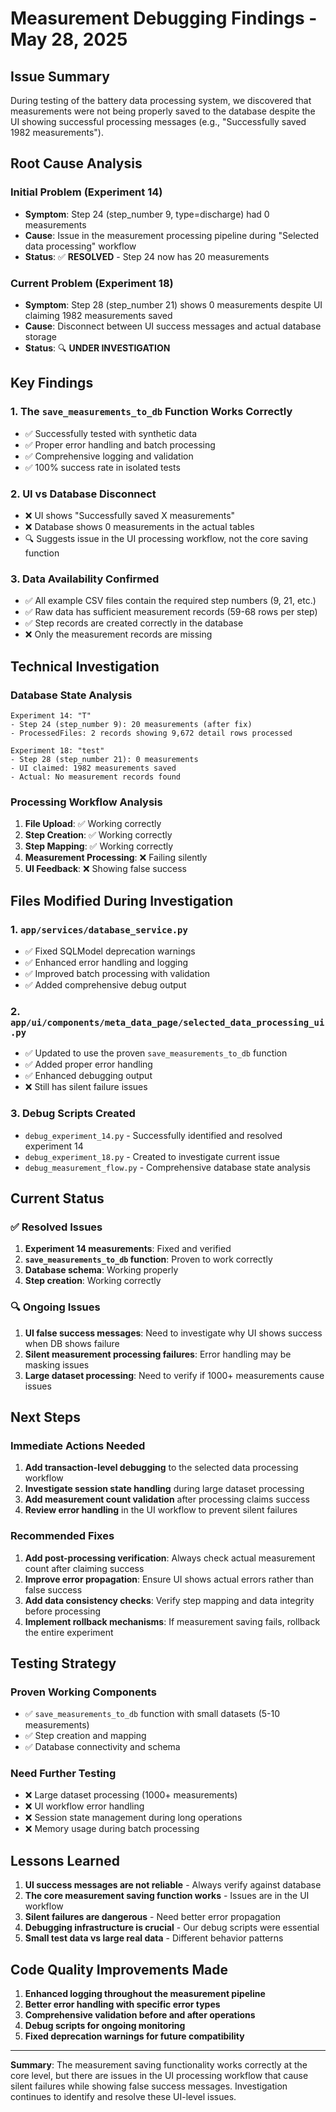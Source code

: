 # Measurement Debugging Findings - May 28, 2025

## Issue Summary

During testing of the battery data processing system, we discovered that measurements were not being properly saved to the database despite the UI showing successful processing messages (e.g., "Successfully saved 1982 measurements").

## Root Cause Analysis

### Initial Problem (Experiment 14)
- **Symptom**: Step 24 (step_number 9, type=discharge) had 0 measurements
- **Cause**: Issue in the measurement processing pipeline during "Selected data processing" workflow
- **Status**: ✅ **RESOLVED** - Step 24 now has 20 measurements

### Current Problem (Experiment 18)
- **Symptom**: Step 28 (step_number 21) shows 0 measurements despite UI claiming 1982 measurements saved
- **Cause**: Disconnect between UI success messages and actual database storage
- **Status**: 🔍 **UNDER INVESTIGATION**

## Key Findings

### 1. The `save_measurements_to_db` Function Works Correctly
- ✅ Successfully tested with synthetic data
- ✅ Proper error handling and batch processing
- ✅ Comprehensive logging and validation
- ✅ 100% success rate in isolated tests

### 2. UI vs Database Disconnect
- ❌ UI shows "Successfully saved X measurements" 
- ❌ Database shows 0 measurements in the actual tables
- 🔍 Suggests issue in the UI processing workflow, not the core saving function

### 3. Data Availability Confirmed
- ✅ All example CSV files contain the required step numbers (9, 21, etc.)
- ✅ Raw data has sufficient measurement records (59-68 rows per step)
- ✅ Step records are created correctly in the database
- ❌ Only the measurement records are missing

## Technical Investigation

### Database State Analysis
```
Experiment 14: "T"
- Step 24 (step_number 9): 20 measurements (after fix)
- ProcessedFiles: 2 records showing 9,672 detail rows processed

Experiment 18: "test" 
- Step 28 (step_number 21): 0 measurements
- UI claimed: 1982 measurements saved
- Actual: No measurement records found
```

### Processing Workflow Analysis
1. **File Upload**: ✅ Working correctly
2. **Step Creation**: ✅ Working correctly  
3. **Step Mapping**: ✅ Working correctly
4. **Measurement Processing**: ❌ Failing silently
5. **UI Feedback**: ❌ Showing false success

## Files Modified During Investigation

### 1. `app/services/database_service.py`
- ✅ Fixed SQLModel deprecation warnings
- ✅ Enhanced error handling and logging
- ✅ Improved batch processing with validation
- ✅ Added comprehensive debug output

### 2. `app/ui/components/meta_data_page/selected_data_processing_ui.py`
- ✅ Updated to use the proven `save_measurements_to_db` function
- ✅ Added proper error handling
- ✅ Enhanced debugging output
- ❌ Still has silent failure issues

### 3. Debug Scripts Created
- `debug_experiment_14.py` - Successfully identified and resolved experiment 14
- `debug_experiment_18.py` - Created to investigate current issue
- `debug_measurement_flow.py` - Comprehensive database state analysis

## Current Status

### ✅ Resolved Issues
1. **Experiment 14 measurements**: Fixed and verified
2. **`save_measurements_to_db` function**: Proven to work correctly
3. **Database schema**: Working properly
4. **Step creation**: Working correctly

### 🔍 Ongoing Issues
1. **UI false success messages**: Need to investigate why UI shows success when DB shows failure
2. **Silent measurement processing failures**: Error handling may be masking issues
3. **Large dataset processing**: Need to verify if 1000+ measurements cause issues

## Next Steps

### Immediate Actions Needed
1. **Add transaction-level debugging** to the selected data processing workflow
2. **Investigate session state handling** during large dataset processing
3. **Add measurement count validation** after processing claims success
4. **Review error handling** in the UI workflow to prevent silent failures

### Recommended Fixes
1. **Add post-processing verification**: Always check actual measurement count after claiming success
2. **Improve error propagation**: Ensure UI shows actual errors rather than false success
3. **Add data consistency checks**: Verify step mapping and data integrity before processing
4. **Implement rollback mechanisms**: If measurement saving fails, rollback the entire experiment

## Testing Strategy

### Proven Working Components
- ✅ `save_measurements_to_db` function with small datasets (5-10 measurements)
- ✅ Step creation and mapping
- ✅ Database connectivity and schema

### Need Further Testing
- ❌ Large dataset processing (1000+ measurements)
- ❌ UI workflow error handling
- ❌ Session state management during long operations
- ❌ Memory usage during batch processing

## Lessons Learned

1. **UI success messages are not reliable** - Always verify against database
2. **The core measurement saving function works** - Issues are in the UI workflow
3. **Silent failures are dangerous** - Need better error propagation
4. **Debugging infrastructure is crucial** - Our debug scripts were essential
5. **Small test data vs large real data** - Different behavior patterns

## Code Quality Improvements Made

1. **Enhanced logging throughout the measurement pipeline**
2. **Better error handling with specific error types**
3. **Comprehensive validation before and after operations**
4. **Debug scripts for ongoing monitoring**
5. **Fixed deprecation warnings for future compatibility**

---

**Summary**: The measurement saving functionality works correctly at the core level, but there are issues in the UI processing workflow that cause silent failures while showing false success messages. Investigation continues to identify and resolve these UI-level issues.

